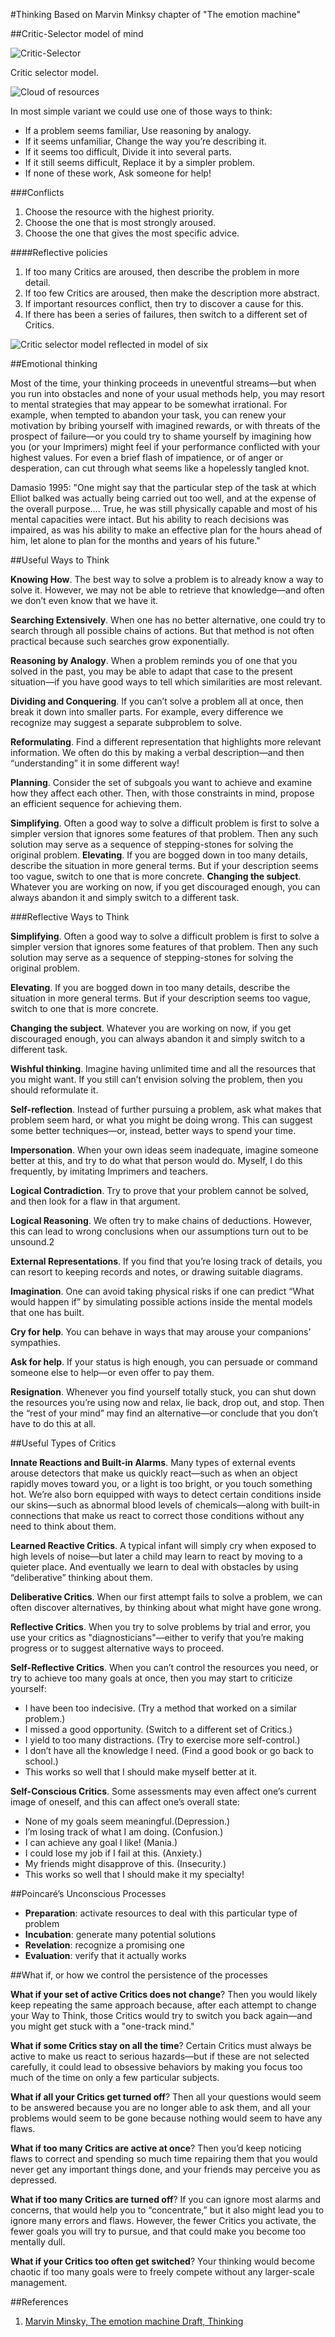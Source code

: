 #Thinking
Based on Marvin Minksy chapter of "The emotion machine"

##Critic-Selector model of mind

![Critic-Selector](http://web.media.mit.edu/~minsky/E7/eb7_files/image001.png)

Critic selector model.

![Cloud of resources](http://web.media.mit.edu/~minsky/E7/eb7_files/image002.png)

In most simple variant we could use one of those ways to think:

* If a problem seems familiar, Use reasoning by analogy.
* If it seems unfamiliar, Change the way you’re describing it.
* If it seems too difficult, Divide it into several parts.
* If it still seems difficult, Replace it by a simpler problem.
* If none of these work, Ask someone for help!

###Conflicts

1. Choose the resource with the highest priority.
1. Choose the one that is most strongly aroused.
1. Choose the one that gives the most specific advice.

####Reflective policies

1. If too many Critics are aroused, then describe the problem in more detail.
1. If too few Critics are aroused, then make the description more abstract.
1. If important resources conflict, then try to discover a cause for this.
1. If there has been a series of failures, then switch to a different set of Critics.

![Critic selector model reflected in model of six](http://web.media.mit.edu/~minsky/E7/eb7_files/image003.png)

##Emotional thinking

Most of the time, your thinking proceeds in uneventful streams—but when you run into obstacles and none of your usual methods help, you may resort to mental strategies that may appear to be somewhat irrational. For example, when tempted to abandon your task, you can renew your motivation by bribing yourself with imagined rewards, or with threats of the prospect of failure—or you could try to shame yourself by imagining how you (or your Imprimers) might feel if your performance conflicted with your highest values. For even a brief flash of impatience, or of anger or desperation, can cut through what seems like a hopelessly tangled knot.

Damasio 1995: "One might say that the particular step of the task at which Elliot balked was actually being carried out too well, and at the expense of the overall purpose…. True, he was still physically capable and most of his mental capacities were intact. But his ability to reach decisions was impaired, as was his ability to make an effective plan for the hours ahead of him, let alone to plan for the months and years of his future."

##Useful Ways to Think

**Knowing How**. The best way to solve a problem is to already know a way to solve it. However, we may not be able to retrieve that knowledge—and often we don’t even know that we have it.

**Searching Extensively**. When one has no better alternative, one could try to search through all possible chains of actions. But that method is not often practical because such searches grow exponentially.

**Reasoning by Analogy**. When a problem reminds you of one that you solved in the past, you may be able to adapt that case to the present situation—if you have good ways to tell which similarities are most relevant.

**Dividing and Conquering**. If you can’t solve a problem all at once, then break it down into smaller parts. For example, every difference we recognize may suggest a separate subproblem to solve.

**Reformulating**. Find a different representation that highlights more relevant information. We often do this by making a verbal description—and then “understanding” it in some different way!

**Planning**. Consider the set of subgoals you want to achieve and examine how they affect each other. Then, with those constraints in mind, propose an efficient sequence for achieving them.

**Simplifying**. Often a good way to solve a difficult problem is first to solve a simpler version that ignores some features of that problem. Then any such solution may serve as a sequence of stepping-stones for solving the original problem.
**Elevating**. If you are bogged down in too many details, describe the situation in more general terms. But if your description seems too vague, switch to one that is more concrete.
**Changing the subject**. Whatever you are working on now, if you get discouraged enough, you can always abandon it and simply switch to a different task.

###Reflective Ways to Think

**Simplifying**. Often a good way to solve a difficult problem is first to solve a simpler version that ignores some features of that problem. Then any such solution may serve as a sequence of stepping-stones for solving the original problem.

**Elevating**. If you are bogged down in too many details, describe the situation in more general terms. But if your description seems too vague, switch to one that is more concrete.

**Changing the subject**. Whatever you are working on now, if you get discouraged enough, you can always abandon it and simply switch to a different task.

**Wishful thinking**. Imagine having unlimited time and all the resources that you might want. If you still can’t envision solving the problem, then you should reformulate it.

**Self-reflection**. Instead of further pursuing a problem, ask what makes that problem seem hard, or what you might be doing wrong. This can suggest some better techniques—or, instead, better ways to spend your time.

**Impersonation**. When your own ideas seem inadequate, imagine someone better at this, and try to do what that person would do. Myself, I do this frequently, by imitating Imprimers and teachers.

**Logical Contradiction**. Try to prove that your problem cannot be solved, and then look for a flaw in that argument.

**Logical Reasoning**. We often try to make chains of deductions. However, this can lead to wrong conclusions when our assumptions turn out to be unsound.2

**External Representations**. If you find that you’re losing track of details, you can resort to keeping records and notes, or drawing suitable diagrams.

**Imagination**. One can avoid taking physical risks if one can predict “What would happen if” by simulating possible actions inside the mental models that one has built.

**Cry for help**. You can behave in ways that may arouse your companions’ sympathies.

**Ask for help**. If your status is high enough, you can persuade or command someone else to help—or even offer to pay them.

**Resignation**. Whenever you find yourself totally stuck, you can shut down the resources you’re using now and relax, lie back, drop out, and stop. Then the “rest of your mind” may find an alternative—or conclude that you don’t have to do this at all.

##Useful Types of Critics

**Innate Reactions and Built-in Alarms**. Many types of external events arouse detectors that make us quickly react—such as when an object rapidly moves toward you, or a light is too bright, or you touch something hot. We’re also born equipped with ways to detect certain conditions inside our skins—such as abnormal blood levels of chemicals—along with built-in connections that make us react to correct those conditions without any need to think about them.

**Learned Reactive Critics**. A typical infant will simply cry when exposed to high levels of noise—but later a child may learn to react by moving to a quieter place. And eventually we learn to deal with obstacles by using “deliberative” thinking about them.
 
**Deliberative Critics**. When our first attempt fails to solve a problem, we can often discover alternatives, by thinking about what might have gone wrong.

**Reflective Critics**. When you try to solve problems by trial and error, you use your critics as "diagnosticians"—either to verify that you’re making progress or to suggest alternative ways to proceed.

**Self-Reflective Critics**. When you can’t control the resources you need, or try to achieve too many goals at once, then you may start to criticize yourself:
 
* I have been too indecisive. (Try a method that worked on a similar problem.)
* I missed a good opportunity. (Switch to a different set of Critics.)
* I yield to too many distractions. (Try to exercise more self-control.)
* I don’t have all the knowledge I need. (Find a good book or go back to school.)
* This works so well that I should make myself better at it.

**Self-Conscious Critics**. Some assessments may even affect one’s current image of oneself, and this can affect one’s overall state:

* None of my goals seem meaningful.(Depression.)
* I’m losing track of what I am doing. (Confusion.)
* I can achieve any goal I like! (Mania.)
* I could lose my job if I fail at this. (Anxiety.)
* My friends might disapprove of this. (Insecurity.)
* This works so well that I should make it my specialty!

##Poincaré’s Unconscious Processes

* **Preparation**: activate resources to deal with this particular type of problem
* **Incubation**: generate many potential solutions
* **Revelation**: recognize a promising one
* **Evaluation**: verify that it actually works

##What if, or how we control the persistence of the processes

**What if your set of active Critics does not change**? Then you would likely keep repeating the same approach because, after each attempt to change your Way to Think, those Critics would try to switch you back again—and you might get stuck with a "one-track mind."

**What if some Critics stay on all the time**? Certain Critics must always be active to make us react to serious hazards—but if these are not selected carefully, it could lead to obsessive behaviors by making you focus too much of the time on only a few particular subjects.

**What if all your Critics get turned off**? Then all your questions would seem to be answered because you are no longer able to ask them, and all your problems would seem to be gone because nothing would seem to have any flaws.
 
**What if too many Critics are active at once**? Then you’d keep noticing flaws to correct and spending so much time repairing them that you would never get any important things done, and your friends may perceive you as depressed.

**What if too many Critics are turned off**? If you can ignore most alarms and concerns, that would help you to “concentrate,” but it also might lead you to ignore many errors and flaws. However, the fewer Critics you activate, the fewer goals you will try to pursue, and that could make you become too mentally dull.

**What if your Critics too often get switched**? Your thinking would become chaotic if too many goals were to freely compete without any larger-scale management.

##References

1. [Marvin Minsky, The emotion machine Draft, Thinking](http://web.media.mit.edu/~minsky/E7/eb7.html)
